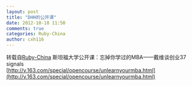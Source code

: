 ```yaml
---
layout: post
title: "DHH的公开课"
date: 2012-10-18 11:50
comments: true
categories: Ruby-China
author: cxh116
---
```

转载自[Ruby-China](http://ruby-china.org/topics/5906)
斯坦福大学公开课：忘掉你学过的MBA——戴维谈创业37 signals\
[http://v.163.com/special/opencourse/unlearnyourmba.html](http://v.163.com/special/opencourse/unlearnyourmba.html)
